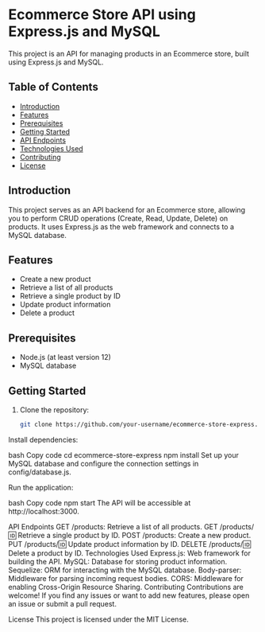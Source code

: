 # Ecommerce Store API using Express.js and MySQL

This project is an API for managing products in an Ecommerce store, built using Express.js and MySQL.

## Table of Contents

- [Introduction](#introduction)
- [Features](#features)
- [Prerequisites](#prerequisites)
- [Getting Started](#getting-started)
- [API Endpoints](#api-endpoints)
- [Technologies Used](#technologies-used)
- [Contributing](#contributing)
- [License](#license)

## Introduction

This project serves as an API backend for an Ecommerce store, allowing you to perform CRUD operations (Create, Read, Update, Delete) on products. It uses Express.js as the web framework and connects to a MySQL database.

## Features

- Create a new product
- Retrieve a list of all products
- Retrieve a single product by ID
- Update product information
- Delete a product

## Prerequisites

- Node.js (at least version 12)
- MySQL database

## Getting Started

1. Clone the repository:

   ```bash
   git clone https://github.com/your-username/ecommerce-store-express.git
Install dependencies:

bash
Copy code
cd ecommerce-store-express
npm install
Set up your MySQL database and configure the connection settings in config/database.js.

Run the application:

bash
Copy code
npm start
The API will be accessible at http://localhost:3000.

API Endpoints
GET /products: Retrieve a list of all products.
GET /products/:id: Retrieve a single product by ID.
POST /products: Create a new product.
PUT /products/:id: Update product information by ID.
DELETE /products/:id: Delete a product by ID.
Technologies Used
Express.js: Web framework for building the API.
MySQL: Database for storing product information.
Sequelize: ORM for interacting with the MySQL database.
Body-parser: Middleware for parsing incoming request bodies.
CORS: Middleware for enabling Cross-Origin Resource Sharing.
Contributing
Contributions are welcome! If you find any issues or want to add new features, please open an issue or submit a pull request.

License
This project is licensed under the MIT License.
